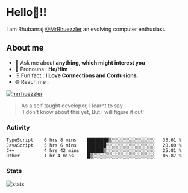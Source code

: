 
  
  
# Hello:wave:!!
I am Rhubanraj [@MrRhuezzler](https://github.com/MrRhuezzler) an evolving computer enthusiast.

## About me
<!-- - :sparkles: I'm currently working on [**de-viz**](https://github.com/MrRhuezzler/de-viz) -->
<!-- - :sparkles: Previously worked in [**Journal Management System**](https://manuscript.psgtech.ac.in) -->
<!-- - :book: I'm currently learning **Microservices Architecture** -->
- :speech_balloon: Ask me about **anything, which might interest you**
- :man: Pronouns : **He/Him**
- :interrobang: Fun fact : **I Love Connections and Confusions**.
- :globe_with_meridians: Reach me :  
  
[![mrrhuezzler](https://img.shields.io/badge/LinkedIn-0077B5?style=for-the-badge&logo=linkedin&logoColor=white)](https://www.linkedin.com/in/mrrhuezzler/)
<!--
### Interesting things, I found :bangbang:
-->
<!--
## Skills

## Drop a, Hi !
-->

<!-- 
Quotes
>  Always we overestimate the amount of work we can do in a day,  
>  and underestimate the amount we can do in our lifetime.
-->

> As a self taught developer, I learnt to say  
> 'I don't know about this yet, But I will figure it out'

### Activity
<!--START_SECTION:waka-->

```text
TypeScript    6 hrs 8 mins    ████████▒░░░░░░░░░░░░░░░░   33.61 %
JavaScript    5 hrs 6 mins    ███████░░░░░░░░░░░░░░░░░░   28.00 %
C++           4 hrs 42 mins   ██████▒░░░░░░░░░░░░░░░░░░   25.81 %
Other         1 hr 4 mins     █▒░░░░░░░░░░░░░░░░░░░░░░░   05.87 %
```

<!--END_SECTION:waka-->

### Stats
![stats](https://github-readme-streak-stats.herokuapp.com/?user=MrRhuezzler)
